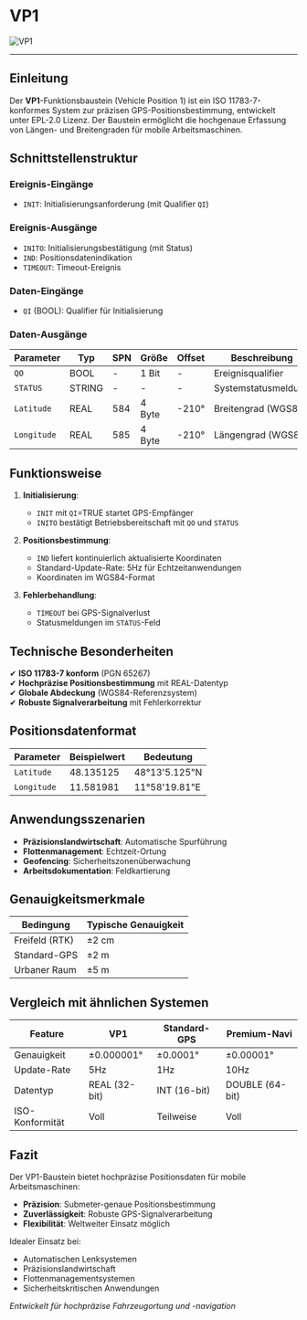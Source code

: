 # VP1

![VP1](https://github.com/user-attachments/assets/f91c494e-2e9f-4f90-a4f9-bb124842671d)

* * * * * * * * * *

## Einleitung
Der **VP1**-Funktionsbaustein (Vehicle Position 1) ist ein ISO 11783-7-konformes System zur präzisen GPS-Positionsbestimmung, entwickelt unter EPL-2.0 Lizenz.
Der Baustein ermöglicht die hochgenaue Erfassung von Längen- und Breitengraden für mobile Arbeitsmaschinen.

## Schnittstellenstruktur

### **Ereignis-Eingänge**
- `INIT`: Initialisierungsanforderung (mit Qualifier `QI`)

### **Ereignis-Ausgänge**
- `INITO`: Initialisierungsbestätigung (mit Status)
- `IND`: Positionsdatenindikation
- `TIMEOUT`: Timeout-Ereignis

### **Daten-Eingänge**
- `QI` (BOOL): Qualifier für Initialisierung

### **Daten-Ausgänge**
| Parameter | Typ | SPN | Größe | Offset | Beschreibung |
|-----------|-----|-----|-------|--------|--------------|
| `QO` | BOOL | - | 1 Bit | - | Ereignisqualifier |
| `STATUS` | STRING | - | - | - | Systemstatusmeldung |
| `Latitude` | REAL | 584 | 4 Byte | -210° | Breitengrad (WGS84) |
| `Longitude` | REAL | 585 | 4 Byte | -210° | Längengrad (WGS84) |

## Funktionsweise

1. **Initialisierung**:
   - `INIT` mit `QI`=TRUE startet GPS-Empfänger
   - `INITO` bestätigt Betriebsbereitschaft mit `QO` und `STATUS`

2. **Positionsbestimmung**:
   - `IND` liefert kontinuierlich aktualisierte Koordinaten
   - Standard-Update-Rate: 5Hz für Echtzeitanwendungen
   - Koordinaten im WGS84-Format

3. **Fehlerbehandlung**:
   - `TIMEOUT` bei GPS-Signalverlust
   - Statusmeldungen im `STATUS`-Feld

## Technische Besonderheiten

✔ **ISO 11783-7 konform** (PGN 65267)  
✔ **Hochpräzise Positionsbestimmung** mit REAL-Datentyp  
✔ **Globale Abdeckung** (WGS84-Referenzsystem)  
✔ **Robuste Signalverarbeitung** mit Fehlerkorrektur  

## Positionsdatenformat

| Parameter | Beispielwert | Bedeutung |
|-----------|--------------|-----------|
| `Latitude` | 48.135125 | 48°13'5.125"N |
| `Longitude` | 11.581981 | 11°58'19.81"E |

## Anwendungsszenarien

- **Präzisionslandwirtschaft**: Automatische Spurführung
- **Flottenmanagement**: Echtzeit-Ortung
- **Geofencing**: Sicherheitszonenüberwachung
- **Arbeitsdokumentation**: Feldkartierung

## Genauigkeitsmerkmale

| Bedingung | Typische Genauigkeit |
|-----------|----------------------|
| Freifeld (RTK) | ±2 cm |
| Standard-GPS | ±2 m |
| Urbaner Raum | ±5 m |

## Vergleich mit ähnlichen Systemen

| Feature | VP1 | Standard-GPS | Premium-Navi |
|---------|-----|-------------|--------------|
| Genauigkeit | ±0.000001° | ±0.0001° | ±0.00001° |
| Update-Rate | 5Hz | 1Hz | 10Hz |
| Datentyp | REAL (32-bit) | INT (16-bit) | DOUBLE (64-bit) |
| ISO-Konformität | Voll | Teilweise | Voll |

## Fazit

Der VP1-Baustein bietet hochpräzise Positionsdaten für mobile Arbeitsmaschinen:

- **Präzision**: Submeter-genaue Positionsbestimmung
- **Zuverlässigkeit**: Robuste GPS-Signalverarbeitung
- **Flexibilität**: Weltweiter Einsatz möglich

Idealer Einsatz bei:
- Automatischen Lenksystemen
- Präzisionslandwirtschaft
- Flottenmanagementsystemen
- Sicherheitskritischen Anwendungen

*Entwickelt für hochpräzise Fahrzeugortung und -navigation*
